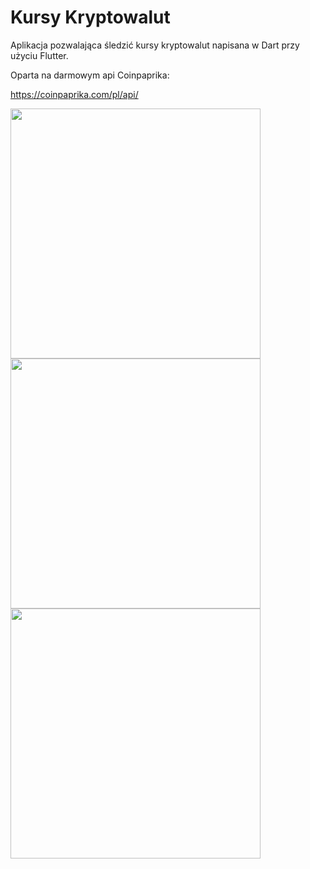 # Kursy Kryptowalut


Aplikacja pozwalająca śledzić kursy kryptowalut napisana w Dart przy użyciu Flutter.

Oparta na darmowym api Coinpaprika:

https://coinpaprika.com/pl/api/

<img src="images/white.jpg" width="400">
<img src="images/black.jpg" width="400">
<img src="images/search.jpg" width="400">
